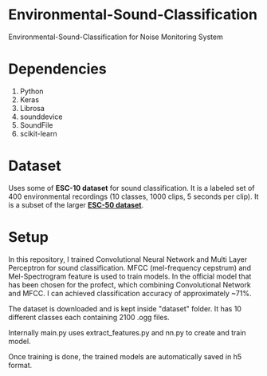 # Environmental-Sound-Classification
Environmental-Sound-Classification for Noise Monitoring System

# Dependencies

1. Python
2. Keras
3. Librosa
4. sounddevice
5. SoundFile 
6. scikit-learn

# Dataset

Uses some of **ESC-10 dataset** for sound classification.
It is a labeled set of 400 environmental recordings (10 classes, 1000 clips, 5 seconds per clip). 
It is a subset of the larger **[ESC-50 dataset](https://github.com/karoldvl/ESC-50/)**.

# Setup

In this repository, I trained Convolutional Neural Network and Multi Layer Perceptron for sound classification.
MFCC (mel-frequency cepstrum) and Mel-Spectrogram feature is used to train models.
In the official model that has been chosen for the profect, which combining Convolutional Network and MFCC.
I can achieved classification accuracy of approximately ~71%.

The dataset is downloaded and is kept inside "dataset" folder. It has 10 different classes each containing 2100 .ogg files.

Internally main.py uses extract_features.py and nn.py to create and train model.

Once training is done, the trained models are automatically saved in h5 format.